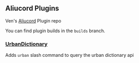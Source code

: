 ## Aliucord Plugins

Ven's [Aliucord](https://github.com/Aliucord) Plugin repo

You can find plugin builds in the `builds` branch.

### [UrbanDictionary](https://github.com/Vendicated/AliucordPlugins/blob/builds/UrbanDictionary.zip?raw=true)
Adds `urban` slash command to query the urban dictionary api
